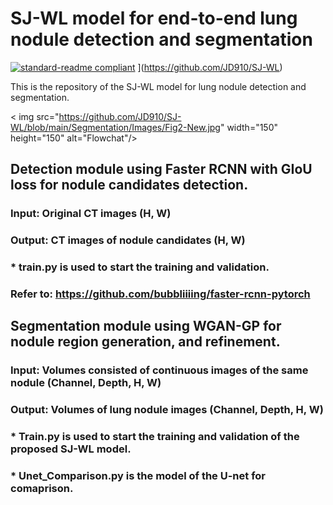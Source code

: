 # SJ-WL model for end-to-end lung nodule detection and segmentation

[![standard-readme compliant](https://img.shields.io/badge/Readme-standard-brightgreen.svg?style=flat-square)](https://github.com/JD910/SJ-WL/blob/main/README.md)
[](https://img.shields.io/badge/Pytorch-1.7.1-brightgreen.svg?style=flat-square)](https://github.com/JD910/SJ-WL)

This is the repository of the SJ-WL model for lung nodule detection and segmentation.

< img src="https://github.com/JD910/SJ-WL/blob/main/Segmentation/Images/Fig2-New.jpg" width="150" height="150" alt="Flowchat"/>

## Detection module using Faster RCNN with GIoU loss for nodule candidates detection.
### **Input:  Original CT images (H, W)**
### **Output: CT images of nodule candidates (H, W)**

### * train.py is used to start the training and validation.
### Refer to: <https://github.com/bubbliiiing/faster-rcnn-pytorch> <br/>

## Segmentation module using WGAN-GP for nodule region generation, and refinement.

### **Input: Volumes consisted of continuous images of the same nodule (Channel, Depth, H, W)**
### **Output: Volumes of lung nodule images (Channel, Depth, H, W)**
### * Train.py is used to start the training and validation of the proposed SJ-WL model.
### * Unet_Comparison.py is the model of the U-net for comaprison.

